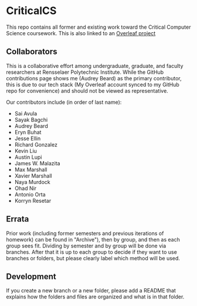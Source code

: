 # CriticalCS
This repo contains all former and existing work toward the Critical Computer Science
coursework. This is also linked to an
[Overleaf project](https://www.overleaf.com/read/tnbmsqgzmwdb)

## Collaborators
This is a collaborative effort among undergraduate, graduate, and faculty researchers at Rensselaer Polytechnic Institute. While the GitHub contributions page shows me (Audrey Beard) as the primary contributor, this is due to our tech stack (My Overleaf account synced to my GitHub repo for convenience) and should not be viewed as representative.

Our contributors include (in order of last name):

- Sai Avula
- Sayak Bagchi
- Audrey Beard
- Eryn Buhat
- Jesse Ellin
- Richard Gonzalez
- Kevin Liu
- Austin Lupi
- James W. Malazita
- Max Marshall
- Xavier Marshall
- Naya Murdock
- Ohad Nir
- Antonio Orta
- Korryn Resetar



## Errata
Prior work (including former semesters and previous iterations of homework) can
be found in "Archive"), then by group, and then as each group sees fit.
Dividing by semester and by group will be done via branches. After that it is
up to each group to decide if they want to use branches or folders, but please
clearly label which method will be used.

## Development
If you create a new branch or a new folder, please add a README that explains
how the folders and files are organized and what is in that folder.
